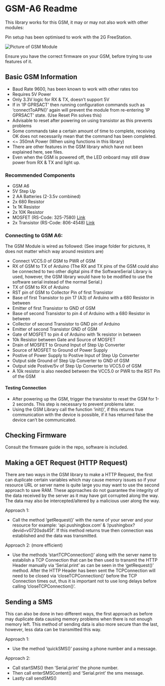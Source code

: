 # GSM-A6 Readme

This library works for this GSM, it may or may not also work with other modules:

Pin setup has been optimised to work with the 2G FreeStation.

![Picture of GSM Module](https://github.com/MartinBKings/GSM-A6/blob/master/images/gsm_small.jpg)

Ensure you have the correct firmware on your GSM, before trying to use features of it.

## Basic GSM Information

* Baud Rate 9600, has been known to work with other rates too
* Requires 5V Power
* Only 3.3V logic for RX & TX, doesn’t support 5V
* If in ‘IP GPRSACT’ then running configuration commands such as ‘connectToAPN()’ again will prevent the module from re-entering ‘IP GPRSACT’ state.  (Use Reset Pin solves this)
* Advisable to reset after powering on using transistor as this prevents problems
* Some commands take a certain amount of time to complete, receiving OK does not necessarily mean that the command has been completed.
* <~ 350mA Power (When using functions in this library)
* There are other features in the GSM library which have not been explained here, see files.
* Even when the GSM is powered off, the LED onboard may still draw power from RX & TX and light up.

### Recommended Components

* GSM A6
* 5V Step Up
* 2 AA Batteries (2-3.5v combined)
* 2x 680 Resistor
* 1x 1K Resistor
* 2x 10K Resistor
* MOSFET (RS-Code: 325-7580) [Link](https://uk.rs-online.com/web/p/mosfet-transistors/3257580/?sra=pstk)
* 2x Transistor (RS-Code: 806-4548) [Link](https://uk.rs-online.com/web/p/bipolar-transistors/8064548/?sra=pstk)

### Connecting to GSM A6:
The GSM Module is wired as followed: (See image folder for pictures, It does not matter which way around resistors are)

* Connect VCC5.0 of GSM to PWR of GSM
* RX of GSM to TX of Arduino
(The RX and TX pins of the GSM could also be connected to two other digital pins if the SoftwareSerial Library is used, however, the GSM library would have to be modified to use the software serial instead of the normal Serial.)
* TX of GSM to RX of Arduino
* RST pin of GSM to Collector Pin of first Transistor
* Base of first Transistor to pin 17 (A3) of Arduino with a 680 Resistor in between
* Emitter of first Transistor to GND of GSM
* Base of second Transistor to pin 4 of Arduino with a 680 Resistor in between
* Collector of second Transistor to GND pin of Arduino
* Emitter of second Transistor GND of GSM
* Gate of MOSFET to pin 4 of Arduino with 1k resistor in between
* 10k Resistor between Gate and Source of MOSFET
* Drain of MOSFET to Ground Input of Step Up Converter
* Source of MOSFET to Ground of Power Supply
* Postive of Power Supply to Postive Input of Step Up Converter
* Output side Ground of Step Up Converter to GND of GSM
* Output side Postive/5v of Step Up Converter to VCC5.0 of GSM
* A 10k resistor is also needed between the VCC5.0 or PWR to the RST Pin of the GSM

#### Testing Connection

* After powering up the GSM, trigger the transistor to reset the GSM for 1-2 seconds. This step is necessary to prevent problems later.
* Using the GSM Library call the function ‘init()’, if this returns true communication with the device is possible, if it has returned false the device can’t be communicated.

## Checking Firmware

Consult the firmware guide in the repo, software is included.

## Making a GET Request (HTTP Request)

There are two ways in the GSM library to make a HTTP Request, the first can duplicate certain variables which may cause memory issues so if your resource URL or server name is quite large you may want to use the second approach to save RAM.
These approaches do not guarantee the integrity of the data received by the server as it may have got corrupted along the way. The data may also be intercepted/altered by a malicious user along the way.

Approach 1:

* Call the method ‘getRequest()’ with the name of your server and your resource for example: ‘api.pushingbox.com’ & ‘/pushingbox?devid=v0720sds45f’. If this method returns true then connection was established and the data was transmitted.

Approach 2: (more efficient)

* Use the methods ‘startTCPConnection()’ along with the server name to establish a TCP Connection that can be then used to transmit the HTTP Header manually via ‘Serial.print’ as can be seen in the ‘getRequest()’ method. After the HTTP Header has been sent the TCPConnection will need to be closed via ‘closeTCPConnection()’ before the TCP Connection times out, thus it is important not to use long delays before calling ‘closeTCPConnection()’.

## Sending a SMS

This can also be done in two different ways, the first approach as before may duplicate data causing memory problems when there is not enough memory left.
This method of sending data is also more secure than the last, however, less data can be transmitted this way.

Approach 1:

* Use the method ‘quickSMS()’ passing a phone number and a message.

Approach 2:

* Call startSMS() then ‘Serial.print’ the phone number.
* Then call enterSMSContent() and ‘Serial.print’ the sms message.
* Lastly call sendSMS()
